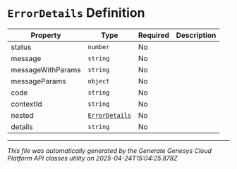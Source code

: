 # `ErrorDetails` Definition

| Property | Type | Required | Description |
|----------|------|----------|-------------|
| status | `number` | No |  |
| message | `string` | No |  |
| messageWithParams | `string` | No |  |
| messageParams | `object` | No |  |
| code | `string` | No |  |
| contextId | `string` | No |  |
| nested | [`ErrorDetails`](errordetails-definition.md) | No |  |
| details | `string` | No |  |

---

*This file was automatically generated by the Generate Genesys Cloud Platform API classes utility on 2025-04-24T15:04:25.878Z*